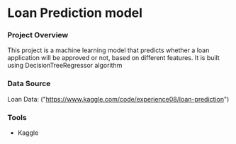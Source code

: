 # Loan Prediction model

### Project Overview
This project is a machine learning model that predicts whether a loan application will be approved or not, based on different features. It is built using DecisionTreeRegressor algorithm

### Data Source

Loan Data: ("https://www.kaggle.com/code/experience08/loan-prediction")

### Tools
- Kaggle




